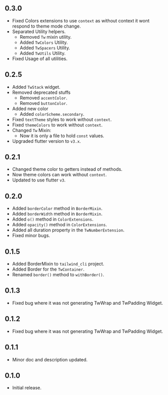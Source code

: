 ## 0.3.0
* Fixed Colors extensions to use `context` as without context it wont respond to theme mode change.
* Separated Utility helpers.
  * Removed `Tw` mixin utility.
  * Added `TwColors` Utility.
  * Added `TwSpacers` Utility.
  * Added `TwUtils` Utility.
* Fixed Usage of all utilities.

## 0.2.5
* Added `TwStack` widget.
* Removed deprecated stuffs
  * Removed `accentColor`.
  * Removed `buttonColor`.
* Added new color
  * Added `colorScheme.secondary`.
* Fixed `textTheme` styles to work without `context`.
* Fixed `themeColors` to work without `context`.
* Changed `Tw` Mixin:
  * Now it is only a file to hold `const` values.
* Upgraded flutter version to `v3.x`.

## 0.2.1
* Changed theme color to getters instead of methods.
* Now theme colors can work without `context`.
* Updated to use flutter `v3`.

## 0.2.0
* Added `borderColor` method in `BorderMixin`.
* Added `borderWidth` method in `BorderMixin`.
* Added `o()` method in `ColorExtensions`.
* Added `opacity()` method in `ColorExtensions`.
* Added all duration property in the `TwNumberExtension`.
* Fixed minor bugs.

## 0.1.5
* Added BorderMixin to `tailwind_cli` project.
* Added Border for the `TwContainer`.
* Renamed `border()` method to `withBorder()`.

## 0.1.3
* Fixed bug where it was not generating TwWrap and TwPadding Widget.

## 0.1.2
* Fixed bug where it was not generating TwWrap and TwPadding Widget.

## 0.1.1
* Minor doc and description updated.

## 0.1.0
* Initial release.